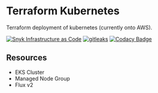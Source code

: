 # Terraform Kubernetes

Terraform deployment of kubernetes (currently onto AWS).

[![Snyk Infrastructure as Code](https://github.com/mikesupertrampster-corp/terraform-k8s/actions/workflows/snyk.yml/badge.svg)](https://github.com/mikesupertrampster-corp/terraform-k8s/actions/workflows/snyk.yml) [![gitleaks](https://github.com/mikesupertrampster-corp/terraform-k8s/actions/workflows/gitleaks.yml/badge.svg)](https://github.com/mikesupertrampster-corp/terraform-k8s/actions/workflows/gitleaks.yml) [![Codacy Badge](https://app.codacy.com/project/badge/Grade/819228fdf6a14e6e823a99bd0c2a0946)](https://www.codacy.com/gh/mikesupertrampster-corp/terraform-k8s/dashboard?utm_source=github.com&amp;utm_medium=referral&amp;utm_content=mikesupertrampster-corp/terraform-k8s&amp;utm_campaign=Badge_Grade)

## Resources

  * EKS Cluster
  * Managed Node Group
  * Flux v2
